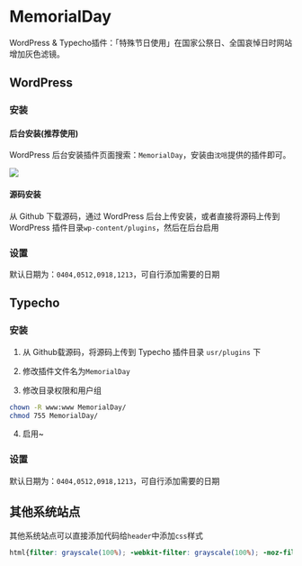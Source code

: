 # MemorialDay

WordPress &amp; Typecho插件：「特殊节日使用」在国家公祭日、全国哀悼日时网站增加灰色滤镜。

## WordPress

### 安装

#### 后台安装(推荐使用)

WordPress 后台安装插件页面搜索：`MemorialDay`，安装由`沈唁`提供的插件即可。

<a href="https://wordpress.org/plugins/memorialday"><img src="https://cdn.jsdelivr.net/gh/sy-records/MemorialDay/wordpress-MemorialDay.png"></a>

#### 源码安装

从 Github 下载源码，通过 WordPress 后台上传安装，或者直接将源码上传到 WordPress 插件目录`wp-content/plugins`，然后在后台启用

### 设置

默认日期为：`0404,0512,0918,1213`，可自行添加需要的日期

## Typecho

### 安装

1. 从 Github载源码，将源码上传到 Typecho 插件目录 `usr/plugins` 下

2. 修改插件文件名为`MemorialDay`

3. 修改目录权限和用户组

```bash
chown -R www:www MemorialDay/
chmod 755 MemorialDay/
```

4. 启用~

### 设置

默认日期为：`0404,0512,0918,1213`，可自行添加需要的日期

## 其他系统站点

其他系统站点可以直接添加代码给`header`中添加`css`样式

```css
html{filter: grayscale(100%); -webkit-filter: grayscale(100%); -moz-filter: grayscale(100%); -ms-filter: grayscale(100%); -o-filter: grayscale(100%); filter: url("data:image/svg+xml;utf8,#grayscale"); filter:progid:DXImageTransform.Microsoft.BasicImage(grayscale=1); -webkit-filter: grayscale(1);}
```
